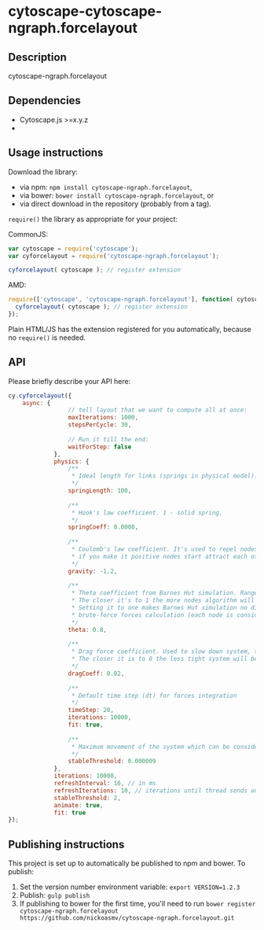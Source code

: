 cytoscape-cytoscape-ngraph.forcelayout
================================================================================


## Description

cytoscape-ngraph.forcelayout


## Dependencies

 * Cytoscape.js >=x.y.z
 * <List your dependencies here please>


## Usage instructions

Download the library:
 * via npm: `npm install cytoscape-ngraph.forcelayout`,
 * via bower: `bower install cytoscape-ngraph.forcelayout`, or
 * via direct download in the repository (probably from a tag).

`require()` the library as appropriate for your project:

CommonJS:
```js
var cytoscape = require('cytoscape');
var cyforcelayout = require('cytoscape-ngraph.forcelayout');

cyforcelayout( cytoscape ); // register extension
```

AMD:
```js
require(['cytoscape', 'cytoscape-ngraph.forcelayout'], function( cytoscape, cyforcelayout ){
  cyforcelayout( cytoscape ); // register extension
});
```

Plain HTML/JS has the extension registered for you automatically, because no `require()` is needed.


## API

Please briefly describe your API here:

```js
cy.cyforcelayout({
    async: {
                 // tell layout that we want to compute all at once:
                 maxIterations: 1000,
                 stepsPerCycle: 30,
 
                 // Run it till the end:
                 waitForStep: false
             },
             physics: {
                 /**
                  * Ideal length for links (springs in physical model).
                  */
                 springLength: 100,
 
                 /**
                  * Hook's law coefficient. 1 - solid spring.
                  */
                 springCoeff: 0.0008,
 
                 /**
                  * Coulomb's law coefficient. It's used to repel nodes thus should be negative
                  * if you make it positive nodes start attract each other :).
                  */
                 gravity: -1.2,
 
                 /**
                  * Theta coefficient from Barnes Hut simulation. Ranged between (0, 1).
                  * The closer it's to 1 the more nodes algorithm will have to go through.
                  * Setting it to one makes Barnes Hut simulation no different from
                  * brute-force forces calculation (each node is considered).
                  */
                 theta: 0.8,
 
                 /**
                  * Drag force coefficient. Used to slow down system, thus should be less than 1.
                  * The closer it is to 0 the less tight system will be.
                  */
                 dragCoeff: 0.02,
 
                 /**
                  * Default time step (dt) for forces integration
                  */
                 timeStep: 20,
                 iterations: 10000,
                 fit: true,
 
                 /**
                  * Maximum movement of the system which can be considered as stabilized
                  */
                 stableThreshold: 0.000009
             },
             iterations: 10000,
             refreshInterval: 16, // in ms
             refreshIterations: 10, // iterations until thread sends an update
             stableThreshold: 2,
             animate: true,
             fit: true
});
```




## Publishing instructions

This project is set up to automatically be published to npm and bower.  To publish:

1. Set the version number environment variable: `export VERSION=1.2.3`
1. Publish: `gulp publish`
1. If publishing to bower for the first time, you'll need to run `bower register cytoscape-ngraph.forcelayout https://github.com/nickoasmv/cytoscape-ngraph.forcelayout.git`
